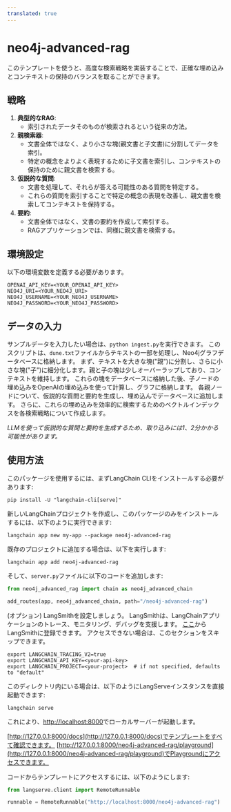```yaml
---
translated: true
---
```


# neo4j-advanced-rag

このテンプレートを使うと、高度な検索戦略を実装することで、正確な埋め込みとコンテキストの保持のバランスを取ることができます。

## 戦略

1. **典型的なRAG**:
   - 索引されたデータそのものが検索されるという従来の方法。
2. **親検索器**:
   - 文書全体ではなく、より小さな塊(親文書と子文書)に分割してデータを索引。
   - 特定の概念をよりよく表現するために子文書を索引し、コンテキストの保持のために親文書を検索する。
3. **仮説的な質問**:
     - 文書を処理して、それらが答える可能性のある質問を特定する。
     - これらの質問を索引することで特定の概念の表現を改善し、親文書を検索してコンテキストを保持する。
4. **要約**:
     - 文書全体ではなく、文書の要約を作成して索引する。
     - RAGアプリケーションでは、同様に親文書を検索する。

## 環境設定

以下の環境変数を定義する必要があります。

```shell
OPENAI_API_KEY=<YOUR_OPENAI_API_KEY>
NEO4J_URI=<YOUR_NEO4J_URI>
NEO4J_USERNAME=<YOUR_NEO4J_USERNAME>
NEO4J_PASSWORD=<YOUR_NEO4J_PASSWORD>
```

## データの入力

サンプルデータを入力したい場合は、`python ingest.py`を実行できます。
このスクリプトは、`dune.txt`ファイルからテキストの一部を処理し、Neo4jグラフデータベースに格納します。
まず、テキストを大きな塊("親")に分割し、さらに小さな塊("子")に細分化します。親と子の塊は少しオーバーラップしており、コンテキストを維持します。
これらの塊をデータベースに格納した後、子ノードの埋め込みをOpenAIの埋め込みを使って計算し、グラフに格納します。
各親ノードについて、仮説的な質問と要約を生成し、埋め込んでデータベースに追加します。
さらに、これらの埋め込みを効率的に検索するためのベクトルインデックスを各検索戦略について作成します。

*LLMを使って仮説的な質問と要約を生成するため、取り込みには1、2分かかる可能性があります。*

## 使用方法

このパッケージを使用するには、まずLangChain CLIをインストールする必要があります:

```shell
pip install -U "langchain-cli[serve]"
```

新しいLangChainプロジェクトを作成し、このパッケージのみをインストールするには、以下のように実行できます:

```shell
langchain app new my-app --package neo4j-advanced-rag
```

既存のプロジェクトに追加する場合は、以下を実行します:

```shell
langchain app add neo4j-advanced-rag
```

そして、`server.py`ファイルに以下のコードを追加します:

```python
from neo4j_advanced_rag import chain as neo4j_advanced_chain

add_routes(app, neo4j_advanced_chain, path="/neo4j-advanced-rag")
```

(オプション) LangSmithを設定しましょう。
LangSmithは、LangChainアプリケーションのトレース、モニタリング、デバッグを支援します。
[ここ](https://smith.langchain.com/)からLangSmithに登録できます。
アクセスできない場合は、このセクションをスキップできます。

```shell
export LANGCHAIN_TRACING_V2=true
export LANGCHAIN_API_KEY=<your-api-key>
export LANGCHAIN_PROJECT=<your-project>  # if not specified, defaults to "default"
```

このディレクトリ内にいる場合は、以下のようにLangServeインスタンスを直接起動できます:

```shell
langchain serve
```

これにより、[http://localhost:8000](http://localhost:8000)でローカルサーバーが起動します。

[http://127.0.0.1:8000/docs](http://127.0.0.1:8000/docs)でテンプレートをすべて確認できます。
[http://127.0.0.1:8000/neo4j-advanced-rag/playground](http://127.0.0.1:8000/neo4j-advanced-rag/playground)でPlaygroundにアクセスできます。

コードからテンプレートにアクセスするには、以下のようにします:

```python
from langserve.client import RemoteRunnable

runnable = RemoteRunnable("http://localhost:8000/neo4j-advanced-rag")
```
